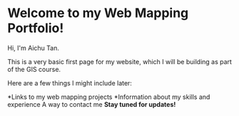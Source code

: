 # Welcome to my Web Mapping Portfolio!

Hi, I'm Aichu Tan. 

This is a very basic first page for my website, which I will be building as part of the GIS course. 

Here are a few things I might include later:

*Links to my web mapping projects
*Information about my skills and experience
A way to contact me **Stay tuned for updates!**

